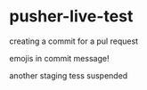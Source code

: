 # pusher-live-test

creating a commit for a pul request

emojis in commit message!


another staging tess
suspended


